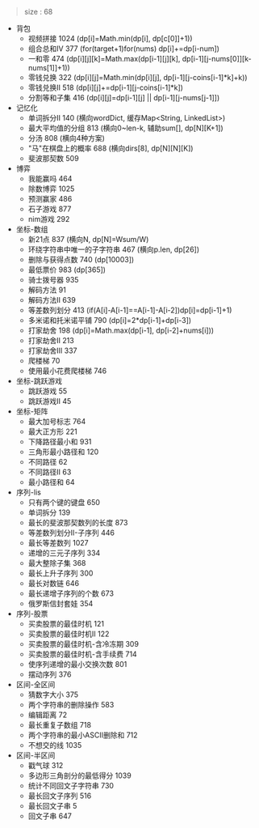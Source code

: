 > size : 68
* 背包
    - 视频拼接  1024  (dp[i]=Math.min(dp[i], dp[c[0]]+1))
    - 组合总和IV  377  (for(target+1)for(nums) dp[i]+=dp[i-num])
    - 一和零  474  (dp[i][j][k]=Math.max(dp[i-1][j][k], dp[i-1][j-nums[0]][k-nums[1]]+1))
    - 零钱兑换  322  (dp[i][j]=Math.min(dp[i][j], dp[i-1][j-coins[i-1]*k]+k))
    - 零钱兑换II  518  (dp[i][j]+=dp[i-1][j-coins[i-1]*k])
    - 分割等和子集  416  (dp[i][j]=dp[i-1][j] || dp[i-1][j-nums[j-1]])
* 记忆化
    - 单词拆分II  140  (横向wordDict, 缓存Map<String, LinkedList<String>>)
    - 最大平均值的分组 813  (横向0~len-k, 辅助sum[], dp[N][K+1])
    - 分汤  808  (横向4种方案)
    - "马"在棋盘上的概率  688  (横向dirs[8], dp[N][N][K])
    - 斐波那契数  509
* 博弈
    - 我能赢吗  464  
    - 除数博弈  1025
    - 预测赢家  486
    - 石子游戏  877
    - nim游戏  292
* 坐标-数组
    - 新21点  837  (横向N, dp[N]=Wsum/W)
    - 环绕字符串中唯一的子字符串  467  (横向p.len, dp[26])
    - 删除与获得点数  740  (dp[10003])
    - 最低票价  983  (dp[365])
    - 骑士拨号器  935
    - 解码方法  91
    - 解码方法II  639  
    - 等差数列划分  413  (if(A[i]-A[i-1]==A[i-1]-A[i-2])dp[i]=dp[i-1]+1)
    - 多米诺和托米诺平铺  790  (dp[i]=2*dp[i-1]+dp[i-3])
    - 打家劫舍  198  (dp[i]=Math.max(dp[i-1], dp[i-2]+nums[i]))
    - 打家劫舍II  213
    - 打家劫舍III  337
    - 爬楼梯  70
    - 使用最小花费爬楼梯  746
* 坐标-跳跃游戏
    - 跳跃游戏  55
    - 跳跃游戏II  45
* 坐标-矩阵
    - 最大加号标志  764
    - 最大正方形  221
    - 下降路径最小和  931
    - 三角形最小路径和  120
    - 不同路径  62
    - 不同路径II  63
    - 最小路径和  64
* 序列-lis
    - 只有两个键的键盘  650
    - 单词拆分  139
    - 最长的斐波那契数列的长度  873
    - 等差数列划分II-子序列  446
    - 最长等差数列  1027
    - 递增的三元子序列  334
    - 最大整除子集  368
    - 最长上升子序列  300
    - 最长对数链  646
    - 最长递增子序列的个数  673
    - 俄罗斯信封套娃  354
* 序列-股票
    - 买卖股票的最佳时机  121
    - 买卖股票的最佳时机II  122
    - 买卖股票的最佳时机-含冷冻期  309
    - 买卖股票的最佳时机-含手续费  714
    - 使序列递增的最小交换次数  801
    - 摆动序列  376
* 区间-全区间
    - 猜数字大小  375
    - 两个字符串的删除操作  583
    - 编辑距离  72
    - 最长重复子数组  718
    - 两个字符串的最小ASCII删除和  712
    - 不想交的线  1035
* 区间-半区间
    - 戳气球  312
    - 多边形三角剖分的最低得分  1039
    - 统计不同回文子字符串  730
    - 最长回文子序列  516
    - 最长回文子串  5
    - 回文子串  647
